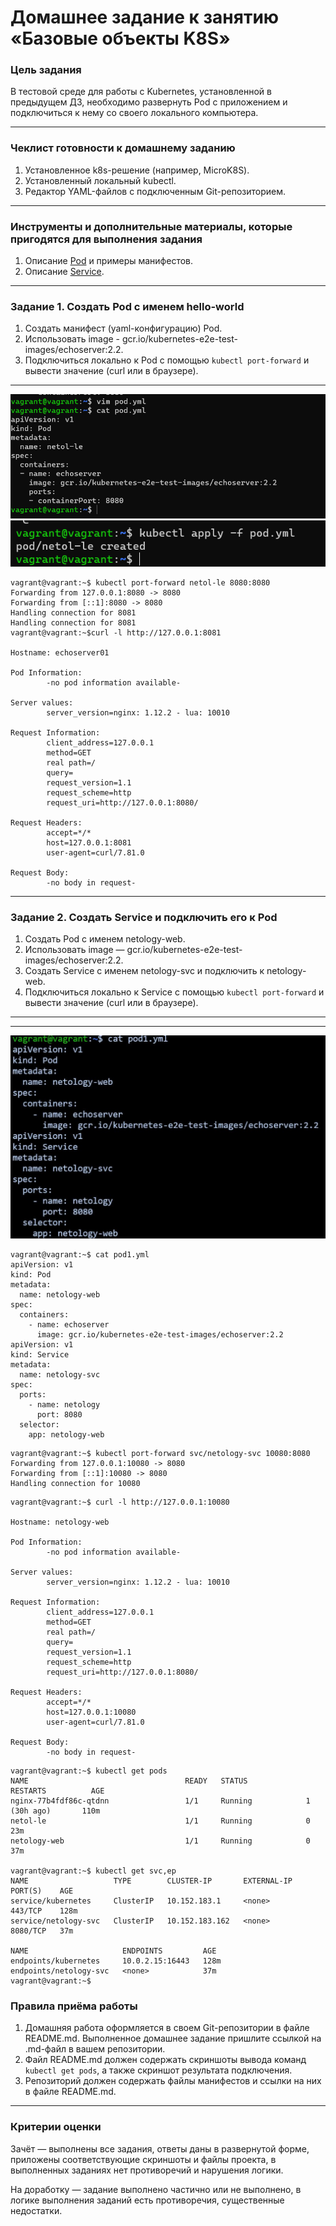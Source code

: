 # Домашнее задание к занятию «Базовые объекты K8S»

### Цель задания

В тестовой среде для работы с Kubernetes, установленной в предыдущем ДЗ, необходимо развернуть Pod с приложением и подключиться к нему со своего локального компьютера. 

------

### Чеклист готовности к домашнему заданию

1. Установленное k8s-решение (например, MicroK8S).
2. Установленный локальный kubectl.
3. Редактор YAML-файлов с подключенным Git-репозиторием.

------

### Инструменты и дополнительные материалы, которые пригодятся для выполнения задания

1. Описание [Pod](https://kubernetes.io/docs/concepts/workloads/pods/) и примеры манифестов.
2. Описание [Service](https://kubernetes.io/docs/concepts/services-networking/service/).

------

### Задание 1. Создать Pod с именем hello-world

1. Создать манифест (yaml-конфигурацию) Pod.
2. Использовать image - gcr.io/kubernetes-e2e-test-images/echoserver:2.2.
3. Подключиться локально к Pod с помощью `kubectl port-forward` и вывести значение (curl или в браузере).

---
![img_1.png](img_1.png)
![img_2.png](img_2.png)

```
vagrant@vagrant:~$ kubectl port-forward netol-le 8080:8080
Forwarding from 127.0.0.1:8080 -> 8080
Forwarding from [::1]:8080 -> 8080
Handling connection for 8081
Handling connection for 8081
vagrant@vagrant:~$curl -l http://127.0.0.1:8081

Hostname: echoserver01

Pod Information:
        -no pod information available-

Server values:
        server_version=nginx: 1.12.2 - lua: 10010

Request Information:
        client_address=127.0.0.1
        method=GET
        real path=/
        query=
        request_version=1.1
        request_scheme=http
        request_uri=http://127.0.0.1:8080/

Request Headers:
        accept=*/*
        host=127.0.0.1:8081
        user-agent=curl/7.81.0

Request Body:
        -no body in request-
```



------

### Задание 2. Создать Service и подключить его к Pod

1. Создать Pod с именем netology-web.
2. Использовать image — gcr.io/kubernetes-e2e-test-images/echoserver:2.2.
3. Создать Service с именем netology-svc и подключить к netology-web.
4. Подключиться локально к Service с помощью `kubectl port-forward` и вывести значение (curl или в браузере).

------
---
![img_3.png](img_3.png)

```
vagrant@vagrant:~$ cat pod1.yml
apiVersion: v1
kind: Pod
metadata:
  name: netology-web
spec:
  containers:
    - name: echoserver
      image: gcr.io/kubernetes-e2e-test-images/echoserver:2.2
apiVersion: v1
kind: Service
metadata:
  name: netology-svc
spec:
  ports:
    - name: netology
      port: 8080
  selector:
    app: netology-web
```

```commandline
vagrant@vagrant:~$ kubectl port-forward svc/netology-svc 10080:8080
Forwarding from 127.0.0.1:10080 -> 8080
Forwarding from [::1]:10080 -> 8080
Handling connection for 10080
```

```commandline
vagrant@vagrant:~$ curl -l http://127.0.0.1:10080

Hostname: netology-web

Pod Information:
        -no pod information available-

Server values:
        server_version=nginx: 1.12.2 - lua: 10010

Request Information:
        client_address=127.0.0.1
        method=GET
        real path=/
        query=
        request_version=1.1
        request_scheme=http
        request_uri=http://127.0.0.1:8080/

Request Headers:
        accept=*/*
        host=127.0.0.1:10080
        user-agent=curl/7.81.0

Request Body:
        -no body in request-
```
```
vagrant@vagrant:~$ kubectl get pods
NAME                                   READY   STATUS             RESTARTS          AGE
nginx-77b4fdf86c-qtdnn                 1/1     Running            1 (30h ago)       110m
netol-le                               1/1     Running            0                 23m
netology-web                           1/1     Running            0                 37m

vagrant@vagrant:~$ kubectl get svc,ep
NAME                   TYPE        CLUSTER-IP       EXTERNAL-IP   PORT(S)    AGE
service/kubernetes     ClusterIP   10.152.183.1     <none>        443/TCP    128m
service/netology-svc   ClusterIP   10.152.183.162   <none>        8080/TCP   37m

NAME                     ENDPOINTS         AGE
endpoints/kubernetes     10.0.2.15:16443   128m
endpoints/netology-svc   <none>            37m
vagrant@vagrant:~$
```




### Правила приёма работы

1. Домашняя работа оформляется в своем Git-репозитории в файле README.md. Выполненное домашнее задание пришлите ссылкой на .md-файл в вашем репозитории.
2. Файл README.md должен содержать скриншоты вывода команд `kubectl get pods`, а также скриншот результата подключения.
3. Репозиторий должен содержать файлы манифестов и ссылки на них в файле README.md.

------

### Критерии оценки
Зачёт — выполнены все задания, ответы даны в развернутой форме, приложены соответствующие скриншоты и файлы проекта, в выполненных заданиях нет противоречий и нарушения логики.

На доработку — задание выполнено частично или не выполнено, в логике выполнения заданий есть противоречия, существенные недостатки.
